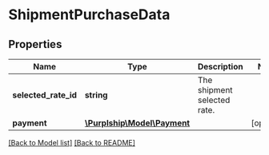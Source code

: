 # ShipmentPurchaseData

## Properties
Name | Type | Description | Notes
------------ | ------------- | ------------- | -------------
**selected_rate_id** | **string** | The shipment selected rate. | 
**payment** | [**\Purplship\Model\Payment**](Payment.md) |  | [optional] 

[[Back to Model list]](../README.md#documentation-for-models) [[Back to README]](../README.md)


